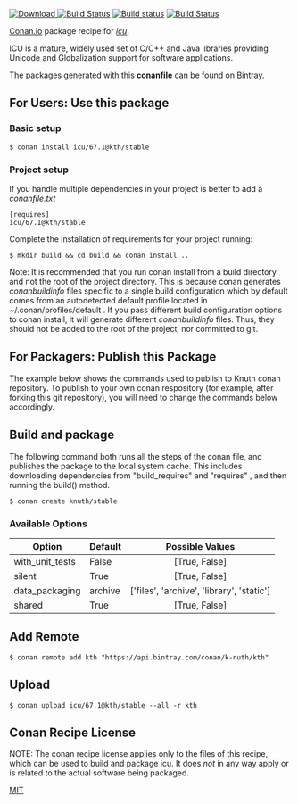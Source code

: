 [![Download](https://api.bintray.com/packages/k-nuth/kth/icu%3Akth/images/download.svg) ](https://bintray.com/k-nuth/kth/icu%3Akth/_latestVersion)
[![Build Status](https://travis-ci.org/k-nuth/conan-icu.svg?branch=stable%2F67.1)](https://travis-ci.org/kth/conan-icu)
[![Build status](https://ci.appveyor.com/api/projects/status/github/k-nuth/conan-icu?branch=stable%2F67.1&svg=true)](https://ci.appveyor.com/project/k-nuth/conan-icu)
[![Build Status](https://api.cirrus-ci.com/github/k-nuth/conan-icu.svg?branch=master)](https://cirrus-ci.com/github/k-nuth/conan-icu)

[Conan.io](https://conan.io) package recipe for [*icu*](http://site.icu-project.org).

ICU is a mature, widely used set of C/C++ and Java libraries providing Unicode and Globalization support for software applications.

The packages generated with this **conanfile** can be found on [Bintray](https://bintray.com/k-nuth/kth/icu%3Akth).

## For Users: Use this package

### Basic setup

    $ conan install icu/67.1@kth/stable

### Project setup

If you handle multiple dependencies in your project is better to add a *conanfile.txt*

    [requires]
    icu/67.1@kth/stable


Complete the installation of requirements for your project running:

    $ mkdir build && cd build && conan install ..

Note: It is recommended that you run conan install from a build directory and not the root of the project directory.  This is because conan generates *conanbuildinfo* files specific to a single build configuration which by default comes from an autodetected default profile located in ~/.conan/profiles/default .  If you pass different build configuration options to conan install, it will generate different *conanbuildinfo* files.  Thus, they should not be added to the root of the project, nor committed to git.

## For Packagers: Publish this Package

The example below shows the commands used to publish to Knuth conan repository. To publish to your own conan respository (for example, after forking this git repository), you will need to change the commands below accordingly.

## Build and package

The following command both runs all the steps of the conan file, and publishes the package to the local system cache.  This includes downloading dependencies from "build_requires" and "requires" , and then running the build() method.

    $ conan create knuth/stable


### Available Options
| Option        | Default | Possible Values  |
| ------------- |:----------------- |:------------:|
| with_unit_tests      | False |  [True, False] |
| silent      | True |  [True, False] |
| data_packaging      | archive |  ['files', 'archive', 'library', 'static'] |
| shared      | True |  [True, False] |

## Add Remote

    $ conan remote add kth "https://api.bintray.com/conan/k-nuth/kth"

## Upload

    $ conan upload icu/67.1@kth/stable --all -r kth


## Conan Recipe License

NOTE: The conan recipe license applies only to the files of this recipe, which can be used to build and package icu.
It does *not* in any way apply or is related to the actual software being packaged.

[MIT](https://github.com/k-nuth/conan-icu.git/blob/stable/67.1/LICENSE.md)

